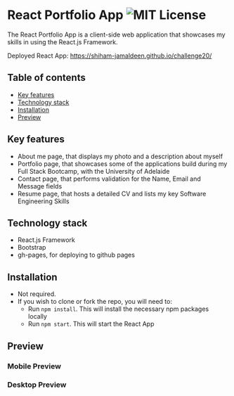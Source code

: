 # React Portfolio App ![MIT License](https://camo.githubusercontent.com/302a0a2a90397c2fc68f3838a6c9b9cebec684d041d250065a05bebab1412cd7/68747470733a2f2f696d672e736869656c64732e696f2f62616467652f4c6963656e73652d4d49542d726564)

The React Portfolio App is a client-side web application that showcases my skills in using the React.js Framework.  

Deployed React App: https://shiham-jamaldeen.github.io/challenge20/

## Table of contents
- [Key features](#key-features)
- [Technology stack](#Technology-stack)
- [Installation](#Installation)
- [Preview](#Preview)

## Key features
- About me page, that displays my photo and a description about myself
- Portfolio page, that showcases some of the applications build during my Full Stack Bootcamp, with the University of Adelaide
- Contact page, that performs validation for the Name, Email and Message fields
- Resume page, that hosts a detailed CV and lists my key Software Engineering Skills

## Technology stack
- React.js Framework
- Bootstrap
- gh-pages, for deploying to github pages

## Installation
- Not required.
- If you wish to clone or fork the repo, you will need to:
  - Run `npm install`. This will install the necessary npm packages locally
  - Run `npm start`. This will start the React App

## Preview

### Mobile Preview 

### Desktop Preview
